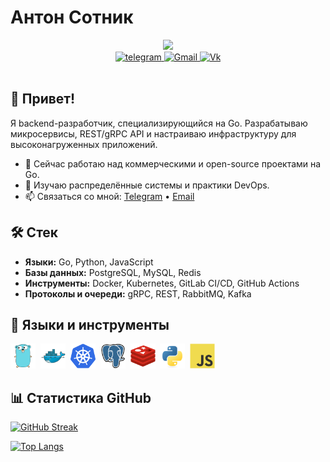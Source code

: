 # Антон Сотник

<div align="center">
  <img src="https://media.giphy.com/media/QNFhOolVeCzPQ2Mx85/giphy.gif" width="400"/>
  <div id="badges">
    <a href="https://t.me/antonioSotnik">
      <img src="https://img.shields.io/badge/Telegram-blue?logo=telegram&logoColor=white" height="20" alt="telegram"/>
    </a>
    <a href="mailto:toxanetoxa@gmail.com">
      <img src="https://img.shields.io/badge/Gmail-white?logo=gmail" height="20" alt="Gmail"/>
    </a>
    <a href="https://vk.com/antonio030">
      <img src="https://img.shields.io/badge/VKontakte-blue?logo=vk&logoColor=white" height="20" alt="Vk"/>
    </a>
  </div>
  <img src="https://komarev.com/ghpvc/?username=Toxanetoxa&style=flat-square&color=blue" height="20" alt=""/>
</div>

## 👋 Привет!

Я backend-разработчик, специализирующийся на Go. Разрабатываю микросервисы, REST/gRPC API и настраиваю инфраструктуру для высоконагруженных приложений.

- 🔭 Сейчас работаю над коммерческими и open-source проектами на Go.
- 🌱 Изучаю распределённые системы и практики DevOps.
- 📫 Связаться со мной: [Telegram](https://t.me/antonioSotnik) • [Email](mailto:toxanetoxa@gmail.com)

## 🛠 Стек

- **Языки:** Go, Python, JavaScript
- **Базы данных:** PostgreSQL, MySQL, Redis
- **Инструменты:** Docker, Kubernetes, GitLab CI/CD, GitHub Actions
- **Протоколы и очереди:** gRPC, REST, RabbitMQ, Kafka

## 🧰 Языки и инструменты

<p>
  <img src="https://github.com/devicons/devicon/blob/master/icons/go/go-original.svg" title="Go" alt="Go" width="40" height="40"/>&nbsp;
  <img src="https://github.com/devicons/devicon/blob/master/icons/docker/docker-original.svg" title="Docker" alt="Docker" width="40" height="40"/>&nbsp;
  <img src="https://github.com/devicons/devicon/blob/master/icons/kubernetes/kubernetes-plain.svg" title="Kubernetes" alt="Kubernetes" width="40" height="40"/>&nbsp;
  <img src="https://github.com/devicons/devicon/blob/master/icons/postgresql/postgresql-original.svg" title="PostgreSQL" alt="PostgreSQL" width="40" height="40"/>&nbsp;
  <img src="https://github.com/devicons/devicon/blob/master/icons/redis/redis-original.svg" title="Redis" alt="Redis" width="40" height="40"/>&nbsp;
  <img src="https://github.com/devicons/devicon/blob/master/icons/python/python-original.svg" title="Python" alt="Python" width="40" height="40"/>&nbsp;
  <img src="https://github.com/devicons/devicon/blob/master/icons/javascript/javascript-original.svg" title="JavaScript" alt="JavaScript" width="40" height="40"/>&nbsp;
</p>

## 📊 Статистика GitHub

[![GitHub Streak](https://github-readme-streak-stats.herokuapp.com?user=Toxanetoxa&theme=dark&hide_border=true)](https://git.io/streak-stats)

[![Top Langs](https://github-readme-stats.vercel.app/api/top-langs/?username=Toxanetoxa&theme=dark&hide_border=true)](https://github.com/anuraghazra/github-readme-stats)

